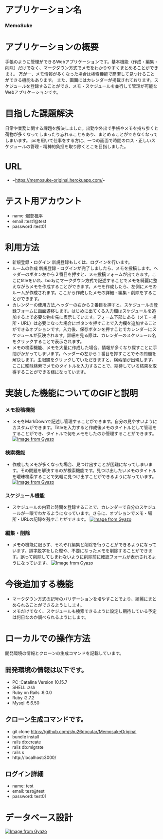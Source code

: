 # アプリケーション名
 ### MemoSuke

# アプリケーションの概要
手帳のように管理ができるWebアプリケーションです。基本機能（作成・編集・削除）だけでなく、マークダウン方式でメモをわかりやすくまとめることができます。
万が一、メモ情報が多くなった場合は検索機能で簡潔して見つけることができる機能もあります。
また、画面にはカレンダーが掲載されております。スケジュールを登録することができ、メモ・スケジュールを並行して管理が可能なWebアプリケーションです。

# 目指した課題解決
日常や業務に関する課題を解決しました。出勤や外出で手帳やメモを持ち歩くと荷物が多くなってしまったり忘れることもあり、まとめることができなくなってしまいます。 pcを用いて仕事をする方に、一つの画面で時間のロス・正しいスケジュールの管理・精神的負担を取り除くとこを目指しました。

# URL
- ~https://memosuke-original.herokuapp.com/~

# テスト用アカウント
- name     :服部楓平    
- email    :test1@test 
- password :test01     

# 利用方法
- 新規登録・ログイン 新規登録もしくは、ログインを行います。
- ルームの作成 新規登録・ログインが完了しましたら、メモを投稿します。ヘッダーのボタン左から２番目を押すと、メモ投稿フォームが出てきます。ここにtitleをいれ、bodyにマークダウン方式で記述することでメモを綺麗に整えながらメモを作成することができます。メモを作成したら、左側にメモのルームが作成されます。ここから作成したメモの詳細・編集・削除をすることができます。
- カレンダーの使用方法,ヘッダーの右から２番目を押すと、スケジュールの登録フォームに画面遷移します。はじめに出てくる入力欄はスケジュールを追加する上で必要な物を先に表示しています。フォーム下部にある（メモ・場所・URL）は必要になった場合にボタンを押すことで入力欄を追加することができるオプションです。入力後、保存ボタンを押すことでカレンダーにスケジュールが反映されます。詳細を見る際は、カレンダーのスケジュール名をクリックすることで表示されます。
- メモの検索機能、メモを大量に作成した場合、情報が多くなり探すことに手間がかかってしまいます。ヘッダーの左から１番目を押すことでその問題を解決します。虫眼鏡をクリックしていただきますと、検索蘭が出現します。ここに曖昧検索でメモのタイトルを入力することで、期待している結果を取得することができる様になっています。

# 実装した機能についてのGIFと説明
### メモ投稿機能
- メモをMarkDownで記述し管理することができます。自分の見やすいようにカスタムができます。Titleを入力すると作成後メモのタイトルとして管理をすることができ、タイトルで何をメモをしたのか管理することができます。
[![Image from Gyazo](https://i.gyazo.com/8ce008908400980faeca0721d04799ef.gif)](https://gyazo.com/8ce008908400980faeca0721d04799ef)

### 検索機能
- 作成したメモが多くなった場合、見つけ出すことが困難になってしまいます。その問題を解決するのが検索機能です。見つけ出したいメモのタイトルを曖昧検索することで気軽に見つけ出すことができるようになっています。
[![Image from Gyazo](https://i.gyazo.com/5f698a8da79725f5c4ebfcf7805eff7b.gif)](https://gyazo.com/5f698a8da79725f5c4ebfcf7805eff7b)

### スケジュール機能
- スケジュールの内容と時間を登録することで、カレンダーで自分のスケジュールが一眼でわかるようになっています。さらに、オプションでメモ・場所・URLの記録を残すことができます。
[![Image from Gyazo](https://i.gyazo.com/2fa7cc149b02cbee6b0bf3a8b4b1524a.gif)](https://gyazo.com/2fa7cc149b02cbee6b0bf3a8b4b1524a)

### 編集・削除
- メモの機能に限らず、それぞれ編集と削除を行うことができるようになっています。誤字脱字をした際や、不要になったメモを削除することができます。誤って削除してしまわないように削除前に確認フォームが表示されるようになっています。
[![Image from Gyazo](https://i.gyazo.com/e07b47034847aeda08a71b294ab6a666.gif)](https://gyazo.com/e07b47034847aeda08a71b294ab6a666)

# 今後追加する機能
- マークダウン方式の記号のバリデーションを増やすことでより、綺麗にまとめられることができるようにします。
- メモだけでなく、スケジュールも検索できるように設定し期待している予定は何日なのか調べられるようにします。

# ローカルでの操作方法
開発環境の情報とクローンの生成コマンドを記載しています。

## 開発環境の情報は以下です。
- PC            :Catalina Version 10.15.7
- SHELL         :zsh
- Ruby on Rails :6.0.0
- Ruby          :2.7.2
- Mysql         :5.6.50

## クローン生成コマンドです。
- git clone https://github.com/shu26docutar/MemosukeOriginal
- bundle install
- rails db:create
- rails db:migrate
- rails s
- http://localhost:3000/


## ログイン詳細
- name: test
- email: test@test
- password: test01

# データベース設計
[![Image from Gyazo](https://i.gyazo.com/363c0d4f38c4684c935f051f45660573.png)](https://gyazo.com/363c0d4f38c4684c935f051f45660573)
